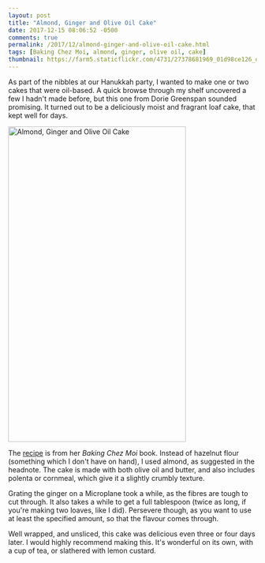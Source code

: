 ```yaml
---
layout: post
title: "Almond, Ginger and Olive Oil Cake"
date: 2017-12-15 08:06:52 -0500
comments: true
permalink: /2017/12/almond-ginger-and-olive-oil-cake.html
tags: [Baking Chez Moi, almond, ginger, olive oil, cake]
thumbnail: https://farm5.staticflickr.com/4731/27378681969_01d98ce126_q.jpg
---
```


As part of the nibbles at our Hanukkah party, I wanted to make one or two cakes
that were oil-based. A quick browse through my shelf uncovered a few I hadn't
made before, but this one from Dorie Greenspan sounded promising. It turned out
to be a deliciously moist and fragrant loaf cake, that kept well for days.

<a data-flickr-embed="true"  href="https://www.flickr.com/photos/gnuf/27378681969/in/dateposted/" title="Almond, Ginger and Olive Oil Cake"><img src="https://farm5.staticflickr.com/4731/27378681969_01d98ce126_z.jpg" width="360" height="640" alt="Almond, Ginger and Olive Oil Cake"></a><script async src="//embedr.flickr.com/assets/client-code.js" charset="utf-8"></script>

The [recipe](https://books.google.ca/books?id=rrzaAgAAQBAJ&lpg=PA44&dq=Dorie%20Greenspan%27s%20Hazelnut%2C%20Ginger%20and%20Olive%20Oil%20Cake&pg=PA44#v=onepage&q&f=false) is from her _Baking Chez Moi_ book.
Instead of hazelnut flour (something which I don't have on hand), I used almond,
as suggested in the headnote. The cake is made with both olive oil and butter,
and also includes polenta or cornmeal, which give it a slightly crumbly texture.

Grating the ginger on a Microplane took a while, as the fibres are tough to cut
through. It also takes a while to get a full tablespoon (twice as long, if you're
making two loaves, like I did). Persevere though, as you want to use at least
the specified amount, so that the flavour comes through. 

Well wrapped, and unsliced, this cake was delicious even three or four days later.
I would highly recommend making this. It's wonderful on its own, with a cup of tea,
or slathered with lemon custard.
